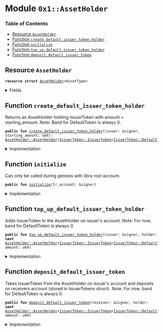 
<a name="0x1_AssetHolder"></a>

# Module `0x1::AssetHolder`

### Table of Contents

-  [Resource `AssetHolder`](#0x1_AssetHolder_AssetHolder)
-  [Function `create_default_issuer_token_holder`](#0x1_AssetHolder_create_default_issuer_token_holder)
-  [Function `initialize`](#0x1_AssetHolder_initialize)
-  [Function `top_up_default_issuer_token_holder`](#0x1_AssetHolder_top_up_default_issuer_token_holder)
-  [Function `deposit_default_issuer_token`](#0x1_AssetHolder_deposit_default_issuer_token)



<a name="0x1_AssetHolder_AssetHolder"></a>

## Resource `AssetHolder`



<pre><code><b>resource</b> <b>struct</b> <a href="#0x1_AssetHolder">AssetHolder</a>&lt;AssetType&gt;
</code></pre>



<details>
<summary>Fields</summary>


<dl>
<dt>

<code>asset: AssetType</code>
</dt>
<dd>

</dd>
</dl>


</details>

<a name="0x1_AssetHolder_create_default_issuer_token_holder"></a>

## Function `create_default_issuer_token_holder`

Returns an AssetHolder holding IssuerToken<DefaultToken> with
amount = starting_amount. Note: Band for DefaultToken is always 0.


<pre><code><b>public</b> <b>fun</b> <a href="#0x1_AssetHolder_create_default_issuer_token_holder">create_default_issuer_token_holder</a>(issuer: &signer, starting_amount: u64): <a href="#0x1_AssetHolder_AssetHolder">AssetHolder::AssetHolder</a>&lt;<a href="IssuerToken.md#0x1_IssuerToken_IssuerToken">IssuerToken::IssuerToken</a>&lt;<a href="IssuerToken.md#0x1_IssuerToken_DefaultToken">IssuerToken::DefaultToken</a>&gt;&gt;
</code></pre>



<details>
<summary>Implementation</summary>


<pre><code><b>public</b> <b>fun</b> <a href="#0x1_AssetHolder_create_default_issuer_token_holder">create_default_issuer_token_holder</a>(
    issuer: &signer,
    starting_amount: u64,
): <a href="#0x1_AssetHolder">AssetHolder</a>&lt;<a href="IssuerToken.md#0x1_IssuerToken">IssuerToken</a>&lt;DefaultToken&gt;&gt; {
    <a href="#0x1_AssetHolder">AssetHolder</a>&lt;<a href="IssuerToken.md#0x1_IssuerToken">IssuerToken</a>&lt;DefaultToken&gt;&gt; {
        asset: <a href="IssuerToken.md#0x1_IssuerToken_mint_issuer_token">IssuerToken::mint_issuer_token</a>&lt;DefaultToken&gt;(
            issuer,
            0,
            starting_amount)
    }
}
</code></pre>



</details>

<a name="0x1_AssetHolder_initialize"></a>

## Function `initialize`

Can only be called during genesis with libra root account.


<pre><code><b>public</b> <b>fun</b> <a href="#0x1_AssetHolder_initialize">initialize</a>(lr_account: &signer)
</code></pre>



<details>
<summary>Implementation</summary>


<pre><code><b>public</b> <b>fun</b> <a href="#0x1_AssetHolder_initialize">initialize</a>(lr_account: &signer) {
    <a href="LibraTimestamp.md#0x1_LibraTimestamp_assert_genesis">LibraTimestamp::assert_genesis</a>();

    // Publish for relevant <a href="IssuerToken.md#0x1_IssuerToken">IssuerToken</a> types.
    move_to(lr_account,
            <a href="#0x1_AssetHolder_create_default_issuer_token_holder">create_default_issuer_token_holder</a>(lr_account, 0));
}
</code></pre>



</details>

<a name="0x1_AssetHolder_top_up_default_issuer_token_holder"></a>

## Function `top_up_default_issuer_token_holder`

Adds IssuerToken<DefaultToken> to the AssetHolder on issuer's
account. Note: For now, band for DefaultToken is always 0.


<pre><code><b>public</b> <b>fun</b> <a href="#0x1_AssetHolder_top_up_default_issuer_token_holder">top_up_default_issuer_token_holder</a>(issuer: &signer, holder: &<b>mut</b> <a href="#0x1_AssetHolder_AssetHolder">AssetHolder::AssetHolder</a>&lt;<a href="IssuerToken.md#0x1_IssuerToken_IssuerToken">IssuerToken::IssuerToken</a>&lt;<a href="IssuerToken.md#0x1_IssuerToken_DefaultToken">IssuerToken::DefaultToken</a>&gt;&gt;, amount: u64)
</code></pre>



<details>
<summary>Implementation</summary>


<pre><code><b>public</b> <b>fun</b> <a href="#0x1_AssetHolder_top_up_default_issuer_token_holder">top_up_default_issuer_token_holder</a>(
    issuer: &signer,
    holder: &<b>mut</b> <a href="#0x1_AssetHolder">AssetHolder</a>&lt;<a href="IssuerToken.md#0x1_IssuerToken">IssuerToken</a>&lt;DefaultToken&gt;&gt;,
    amount: u64,
) {
    // TODO: maybe <b>assert</b> that it's for holder is for the same issuer.
    <a href="IssuerToken.md#0x1_IssuerToken_merge_issuer_token">IssuerToken::merge_issuer_token</a>&lt;DefaultToken&gt;(
        &<b>mut</b> holder.asset,
        <a href="IssuerToken.md#0x1_IssuerToken_mint_issuer_token">IssuerToken::mint_issuer_token</a>&lt;DefaultToken&gt;(issuer,
                                                     0,
                                                     amount));
}
</code></pre>



</details>

<a name="0x1_AssetHolder_deposit_default_issuer_token"></a>

## Function `deposit_default_issuer_token`

Takes IssuerToken<DefaultToken> from the AssetHolder on issuer's
account and deposits on receivers account (stored in IssuerTokens
struct). Note: For now, band for DefaultToken is always 0.


<pre><code><b>public</b> <b>fun</b> <a href="#0x1_AssetHolder_deposit_default_issuer_token">deposit_default_issuer_token</a>(receiver: &signer, holder: &<b>mut</b> <a href="#0x1_AssetHolder_AssetHolder">AssetHolder::AssetHolder</a>&lt;<a href="IssuerToken.md#0x1_IssuerToken_IssuerToken">IssuerToken::IssuerToken</a>&lt;<a href="IssuerToken.md#0x1_IssuerToken_DefaultToken">IssuerToken::DefaultToken</a>&gt;&gt;, amount: u64)
</code></pre>



<details>
<summary>Implementation</summary>


<pre><code><b>public</b> <b>fun</b> <a href="#0x1_AssetHolder_deposit_default_issuer_token">deposit_default_issuer_token</a>(
    receiver: &signer,
    holder: &<b>mut</b> <a href="#0x1_AssetHolder">AssetHolder</a>&lt;<a href="IssuerToken.md#0x1_IssuerToken">IssuerToken</a>&lt;DefaultToken&gt;&gt;,
    amount: u64,
) {
    <b>let</b> issuer_tokens =
        <a href="IssuerToken.md#0x1_IssuerToken_split_issuer_token">IssuerToken::split_issuer_token</a>&lt;DefaultToken&gt;(&<b>mut</b> holder.asset,
                                                      amount);

    // This call also asserts that receiver != issuer
    <a href="IssuerToken.md#0x1_IssuerToken_deposit_issuer_token">IssuerToken::deposit_issuer_token</a>&lt;DefaultToken&gt;(receiver,
                                                    issuer_tokens);
}
</code></pre>



</details>
